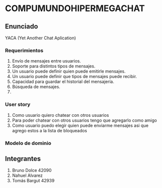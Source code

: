 # COMPUMUNDOHIPERMEGACHAT

## Enunciado

YACA (Yet Another Chat Aplication)

### Requerimientos
1. Envío de mensajes entre usuarios.
2. Soporte para distintos tipos de mensajes.
3. Un usuario puede definir quien puede emitirle mensajes.
4. Un usuario puede definir que tipos de mensajes puede recibir.
5. Capacidad para guardar el historial del mensajería.
6. Búsqueda de mensajes.
7. 

### User story
1. Como usuario quiero chatear con otros usuarios
2. Para poder chatear con otros usuarios tengo que agregarlo como amigo
3. Como usuario puedo elegir quien puede enviarme mensajes asi que agrego estos a la lista de bloqueados

### Modelo de dominio

## Integrantes 

1. Bruno Dolce     42090
2. Nahuel Alvarez
3. Tomás Bargut    42939
